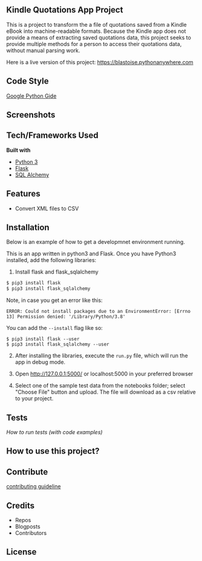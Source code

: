 ## Kindle Quotations App Project 
This is a project to transform the a file of quotations saved from a Kindle eBook into 
machine-readable formats. Because the Kindle app does not provide a means of 
extracting saved quotations data, this project seeks to provide multiple methods for a 
person to access their quotations data, without manual parsing work. 

Here is a live version of this project: 
https://blastoise.pythonanywhere.com

## Code Style
[Google Python Gide](https://google.github.io/styleguide/pyguide.html)
 
## Screenshots

## Tech/Frameworks Used
<b>Built with</b>
- [Python 3](https://www.python.org/download/releases/3.0/)
- [Flask](https://flask.palletsprojects.com/en/1.1.x/) 
- [SQL Alchemy](https://www.sqlalchemy.org/)

## Features
* Convert XML files to CSV 


## Installation
Below is an example of how to get a developmnet environment running. 

This is an app written in python3 and Flask. Once you have Python3 installed, add
the following libraries: 

1. Install flask and flask_sqlalchemy 
```bash 
$ pip3 install flask 
$ pip3 install flask_sqlalchemy
```
Note, in case you get an error like this: 
```
ERROR: Could not install packages due to an EnvironmentError: [Errno 13] Permission denied: '/Library/Python/3.8'
```
You can add the `--install` flag like so: 
``` 
$ pip3 install flask --user 
$ pip3 install flask_sqlalchemy --user 
```
2. After installing the libraries, execute the `run.py` file, which will run the app
in debug mode. 

3. Open http://127.0.0.1:5000/ or localhost:5000 in your preferred browser 

4. Select one of the sample test data from the notebooks folder; select "Choose File" 
button and upload. The file will download as a csv relative to your project. 

## Tests
_How to run tests (with code examples)_ 


## How to use this project?


## Contribute

[contributing guideline](https://github.com/zulip/zulip-electron/blob/master/CONTRIBUTING.md)

## Credits
* Repos 
* Blogposts 
* Contributors 


## License
